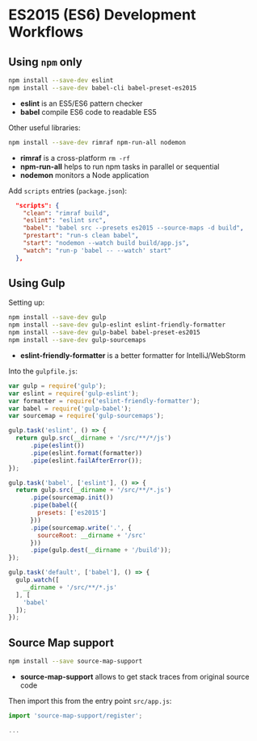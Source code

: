 # ES2015 (ES6) Development Workflows


## Using `npm` only

```sh
npm install --save-dev eslint 
npm install --save-dev babel-cli babel-preset-es2015
```

 - **eslint** is an ES5/ES6 pattern checker
 - **babel** compile ES6 code to readable ES5

Other useful libraries:

```sh
npm install --save-dev rimraf npm-run-all nodemon
```

 - **rimraf** is a cross-platform `rm -rf`
 - **npm-run-all** helps to run npm tasks in parallel or sequential
 - **nodemon** monitors a Node application
 
Add `scripts` entries (`package.json`):

```json
  "scripts": {
    "clean": "rimraf build",
    "eslint": "eslint src",
    "babel": "babel src --presets es2015 --source-maps -d build",
    "prestart": "run-s clean babel",
    "start": "nodemon --watch build build/app.js",
    "watch": "run-p 'babel -- --watch' start"
  },
```


## Using Gulp

Setting up:

```sh
npm install --save-dev gulp
npm install --save-dev gulp-eslint eslint-friendly-formatter
npm install --save-dev gulp-babel babel-preset-es2015
npm install --save-dev gulp-sourcemaps
```

 - **eslint-friendly-formatter** is a better formatter for IntelliJ/WebStorm

Into the `gulpfile.js`:

```js
var gulp = require('gulp');
var eslint = require('gulp-eslint');
var formatter = require('eslint-friendly-formatter');
var babel = require('gulp-babel');
var sourcemap = require('gulp-sourcemaps');

gulp.task('eslint', () => {
  return gulp.src(__dirname + '/src/**/*/js')
      .pipe(eslint())
      .pipe(eslint.format(formatter))
      .pipe(eslint.failAfterError());
});

gulp.task('babel', ['eslint'], () => {
  return gulp.src(__dirname + '/src/**/*.js')
      .pipe(sourcemap.init())
      .pipe(babel({
        presets: ['es2015']
      }))
      .pipe(sourcemap.write('.', {
        sourceRoot: __dirname + '/src'
      }))
      .pipe(gulp.dest(__dirname + '/build'));
});

gulp.task('default', ['babel'], () => {
  gulp.watch([
    __dirname + '/src/**/*.js'
  ], [
    'babel'
  ]);
});
```


## Source Map support

```sh
npm install --save source-map-support
```

 - **source-map-support** allows to get stack traces from original source code

Then import this from the entry point `src/app.js`:

```js
import 'source-map-support/register';

...
```
